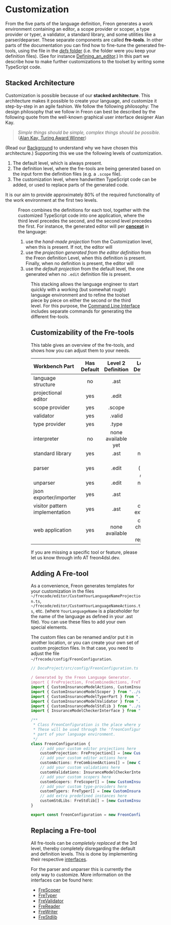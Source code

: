 <script>
    import Figure from "$lib/figures/Figure.svelte";
</script>

# Customization

From the five parts of the language definition, Freon generates a work environment
containing an editor, a scope provider or scoper, a type provider or typer, a validator,
a standard library, and some utilities like a parser/deparser.
These separate components are called **fre-tools**.
In other parts of the documentation you can find how to fine-tune the generated fre-tools, using the
file in the [_defs_ folder](/Documentation/Overview/Getting_Started#template-project-startup-3) 
(i.e. the folder were you keep your definition files).
(See for instance [Defining_an_editor](/Documentation/Defining_an_Editor).)
In this part we describe how to make further customizations to the toolset by writing some TypeScript code.

## Stacked Architecture

Customization is possible because of our **stacked architecture**.
This architecture makes it possible to create your language,
and customize it step-by-step in an agile fashion.
We follow the following philosophy:
The design philosophy that we follow in Freon can best be described by the following quote from
the well-known graphical user interface designer Alan Kay.

> _Simple things should be simple, complex things should be possible._
> (<a href="https://en.wikipedia.org/wiki/Alan_Kay" target="_blank">Alan Kay, Turing Award Winner</a>)
> 

(Read our [Background](/Background) to understand why we have chosen this architecture.)
Supporting this we use the following levels of customization.

1. The default level, which is always present.
2. The definition level, where the fre-tools are being generated based on the input form the definition files (e.g. a `.scope` file).
3. The customization level, where handwritten TypeScript code can be added, or used to replace parts of the generated code.

It is our aim to provide approximately 80% of the required functionality of the work environment at the first two levels.

<Figure 
imageName={'documentation/layered-architecture2.png'} 
caption={'The Stacked Architecture'}
figureNumber={1}
/>

Freon combines the definitions for each tool, together with the customized TypeScript code into one application, 
where the third level precedes the second, and the second level precedes the first.
For instance, the generated editor will per [**concept**](/Documentation/Creating_the_Metamodel/Language_Structure#concept) in the language:

1. use the _hand-made projection_ from the Customization level, when this is present. If not, the editor will
2. use the _projection generated from the editor definition_ from the Freon definition Level, when this definition is present.
   Finally, when no definition is present, the editor will
3. use the _default projection_ from the default level, the one generated when no `.edit` definition file is present.

<Figure
imageName={'documentation/fall-through.png'}
caption={'Projection Lookup for an AST Node'}
figureNumber={2}
/>

This stacking allows the language engineer to start quickly with a working (but somewhat rough) language environment
and to refine the toolset piece by piece on either the second or the third level. For this purpose,
the [Command Line Interface](/Documentation/Overview/Getting_Started#the-command-line-interface-8) includes separate commands
for generating the different fre-tools.

## Customizability of the Fre-tools 

This table gives an overview of the fre-tools, and shows how you can adjust them to your needs.

| Workbench Part                 | Has Default | Level 2 Definition |                                         Level 3 Definition                                         |
| :----------------------------- |:-----------:|:------------------:|:--------------------------------------------------------------------------------------------------:|
| language structure             |     no      |        .ast        |                                                 no                                                 |
| projectional editor            |     yes     |       .edit        |                                                yes                                                 |
| scope provider                 |     yes     |       .scope       |                                                yes                                                 |
| validator                      |     yes     |       .valid       |                                                yes                                                 |
| type provider                  |     yes     |       .type        |                                                yes                                                 |
| interpreter                    |     no      | none available yet |                                                yes                                                 |  
| standard library               |     yes     |        .ast        |                                              not yet                                               |
| parser                         |     yes     |       .edit        | yes (using <a href="https://github.com/dhakehurst/net.akehurst.language" target="_blank">AGL</a>) |
| unparser                       |     yes     |       .edit        |                                              not yet                                               |
| json exporter/importer         |     yes     |        .ast        |                                                 no                                                 |
| visitor pattern implementation |     yes     |        .ast        |                                          can be extended                                           |
| web application                |     yes     |   none available   |                                     can be changed or replaced                                     |

If you are missing a specific tool or feature, please let us know through info AT freon4dsl.dev.

## Adding A Fre-tool

As a convenience, Freon generates templates for
your customization in the files `~/frecode/editor/CustomYourLanguageNameProjection.ts`, `~/frecode/editor/CustomYourLanguageNameActions.ts`, etc.
(where `YourLanguageName` is a placeholder for the name of the language as defined in your .ast file). You can use
these files to add your own special elements.

The custom files can be renamed and/or
put it in another location, or you can create your own set of custom projection files.
In that case, you need to adjust the file `~/frecode/config/FreonConfiguration`.

```ts
// DocuProject/src/config/FreonConfiguration.ts

/ Generated by the Freon Language Generator.
import { FreProjection, FreCombinedActions, FreTyper, FreStdlib, FreScoper } from "@freon4dsl/core";
import { CustomInsuranceModelActions, CustomInsuranceModelProjection } from "../editor/index.js";
import { CustomInsuranceModelScoper } from "../scoper/index.js";
import { CustomInsuranceModelTyperPart } from "../typer/CustomInsuranceModelTyperPart.js";
import { CustomInsuranceModelValidator } from "../validator/index.js";
import { CustomInsuranceModelStdlib } from "../stdlib/CustomInsuranceModelStdlib.js";
import { InsuranceModelCheckerInterface } from "../validator/gen/index.js";

/**
 * Class FreonConfiguration is the place where you can add all your customisations.
 * These will be used through the 'freonConfiguration' constant by any generated
 * part of your language environment.
 */
class FreonConfiguration {
    // add your custom editor projections here
    customProjection: FreProjection[] = [new CustomInsuranceModelProjection()];
    // add your custom editor actions here
    customActions: FreCombinedActions[] = [new CustomInsuranceModelActions()];
    // add your custom validations here
    customValidations: InsuranceModelCheckerInterface[] = [new CustomInsuranceModelValidator()];
    // add your custom scopers here
    customScopers: FreScoper[] = [new CustomInsuranceModelScoper()];
    // add your custom type-providers here
    customTypers: FreTyper[] = [new CustomInsuranceModelTyperPart()];
    // add extra predefined instances here
    customStdLibs: FreStdlib[] = [new CustomInsuranceModelStdlib()];
}

export const freonConfiguration = new FreonConfiguration();

```

## Replacing a Fre-tool

All fre-tools can be _completely replaced_ at the 3rd level, thereby completely
disregarding the default and definition levels.
This is done by implementing their respective [interfaces](/Documentation/Under_the_Hood/FreTool_Interfaces).

For the parser and unparser this is currently the only way to customize.
More information on the interfaces can be found here:

- [FreScoper](/Documentation/Under_the_Hood/FreTool_Interfaces#frescoper-3)
- [FreTyper](/Documentation/Under_the_Hood/FreTool_Interfaces#fretyper-5)
- [FreValidator](/Documentation/Under_the_Hood/FreTool_Interfaces#frevalidator-4)
- [FreReader](/Documentation/Under_the_Hood/FreTool_Interfaces#frereader-6)
- [FreWriter](/Documentation/Under_the_Hood/FreTool_Interfaces#frewriter-7)
- [FreStdlib](/Documentation/Under_the_Hood/FreTool_Interfaces#frestdlib-8)
